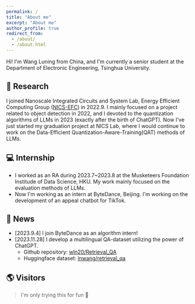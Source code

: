 ```yaml
---
permalink: /
title: "About me"
excerpt: "About me"
author_profile: true
redirect_from: 
  - /about/
  - /about.html
---
```


Hi! I'm Wang Luning from China, and I'm currently a senior student at the Department of Electronic Engineering, Tsinghua University. 

📖 Research
------
I joined Nanoscale Integrated Circuits and System Lab, Energy Efficient Computing Group ([NICS-EFC](https://nicsefc.ee.tsinghua.edu.cn/)) in 2022.9. I mainly focused on a project related to object detection in 2022, and I devoted to the quantization algorithms of LLMs in 2023 (exactly after the birth of ChatGPT). Now I've just started my graduation project at NICS Lab, where I would continue to work on the Data-Efficient Quantization-Aware-Training(QAT) methods of LLMs.

💻 Internship
------
+ I worked as an RA during 2023.7~2023.8 at the Musketeers Foundation Institude of Data Science, HKU. My work mainly focused on the evaluation methods of LLMs.
+ Now I'm working as an intern at ByteDance, Beijing. I'm working on the development of an appeal chatbot for TikTok.

🚀 News
------
- [2023.9.4] I join ByteDance as an algorithm intern!
- [2023.11.28] I develop a multilingual QA-dataset utilizing the power of ChatGPT. 
  - Github repository: <a href='https://github.com/wln20/Retrieval_QA'>wln20/Retrieval_QA</a>
  - Huggingface dataset: <a href='https://huggingface.co/datasets/lnwang/retrieval_qa'>lnwang/retrieval_qa</a>
  
    
🌎 Visitors
------
> I'm only trying this for fun 🤣 
<script type="text/javascript" id="clustrmaps" src="//clustrmaps.com/map_v2.js?d=MGz7IyAo6Aq5C1YhqhV1cKtNKrQKJ9oFEVwELNdOc_U&cl=ffffff&w=a"></script>
<script type="text/javascript" id="clstr_globe" src="//clustrmaps.com/globe.js?d=MGz7IyAo6Aq5C1YhqhV1cKtNKrQKJ9oFEVwELNdOc_U"></script>
